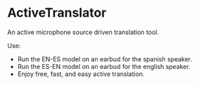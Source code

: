 # ActiveTranslator
An active microphone source driven translation tool.

Use:
* Run the EN-ES model on an earbud for the spanish speaker.
* Run the ES-EN model on an earbud for the english speaker.
* Enjoy free, fast, and easy active translation.
